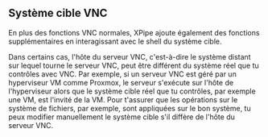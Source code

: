## Système cible VNC

En plus des fonctions VNC normales, XPipe ajoute également des fonctions supplémentaires en interagissant avec le shell du système cible.

Dans certains cas, l'hôte du serveur VNC, c'est-à-dire le système distant sur lequel tourne le serveur VNC, peut être différent du système réel que tu contrôles avec VNC. Par exemple, si un serveur VNC est géré par un hyperviseur VM comme Proxmox, le serveur s'exécute sur l'hôte de l'hyperviseur alors que le système cible réel que tu contrôles, par exemple une VM, est l'invité de la VM. Pour t'assurer que les opérations sur le système de fichiers, par exemple, sont appliquées sur le bon système, tu peux modifier manuellement le système cible s'il diffère de l'hôte du serveur VNC.